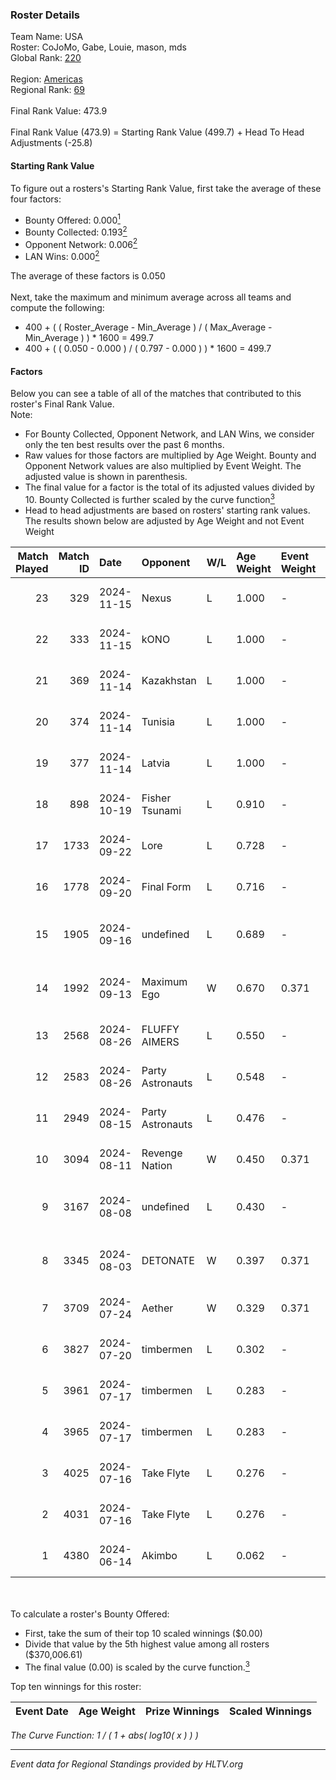### Roster Details<br />
Team Name: USA<br />
Roster: CoJoMo, Gabe, Louie, mason, mds<br />
Global Rank: [220](../../standings_global_2024_12_02.md)<br />
<br />
Region: [Americas]( ../../standings_americas_2024_12_02.md)<br />
Regional Rank: [69]( ../../standings_americas_2024_12_02.md)<br />
<br />
Final Rank Value:  473.9<br />
<br />
Final Rank Value (473.9) = Starting Rank Value (499.7) + Head To Head Adjustments (-25.8)<br />

#### Starting Rank Value<br />
To figure out a rosters's Starting Rank Value, first take the average of these four factors:<br />
- Bounty Offered: 0.000[<sup>1</sup>](#table2)
- Bounty Collected: 0.193[<sup>2</sup>](#table1)
- Opponent Network: 0.006[<sup>2</sup>](#table1)
- LAN Wins: 0.000[<sup>2</sup>](#table1)

The average of these factors is 0.050<br />
<br />
Next, take the maximum and minimum average across all teams and compute the following:<br />
- 400 + ( ( Roster_Average - Min_Average ) / ( Max_Average - Min_Average ) ) * 1600 = 499.7
- 400 + ( ( 0.050 - 0.000 ) / ( 0.797 - 0.000 ) ) * 1600 = 499.7


#### Factors<br />
Below you can see a table of all of the matches that contributed to this roster's Final Rank Value.<br />
Note:<br />

- For Bounty Collected, Opponent Network, and LAN Wins, we consider only the ten best results over the past 6 months.
- Raw values for those factors are multiplied by Age Weight. Bounty and Opponent Network values are also multiplied by Event Weight. The adjusted value is shown in parenthesis.
- The final value for a factor is the total of its adjusted values divided by 10. Bounty Collected is further scaled by the curve function[<sup>3</sup>](#curveFunction)
- Head to head adjustments are based on rosters' starting rank values. The results shown below are adjusted by Age Weight and not Event Weight
<span id="table1"></span><br />


| Match Played | Match ID | Date       | Opponent         | W/L | Age Weight | Event Weight | Bounty Collected | Opponent Network | LAN Wins  | H2H Adj. | Roster                                    |
| -: | -: | :- | :- | :- | :- | :- | :- | :- | :- | -: | :- |
|           23 |      329 | 2024-11-15 | Nexus            | L   | 1.000      | -            | -                | -                | -         |    -0.79 | CoJoMo, Gabe, Louie, mason, mds           |
|           22 |      333 | 2024-11-15 | kONO             | L   | 1.000      | -            | -                | -                | -         |    -2.45 | CoJoMo, Gabe, Louie, mason, mds           |
|           21 |      369 | 2024-11-14 | Kazakhstan       | L   | 1.000      | -            | -                | -                | -         |    -0.63 | CoJoMo, Gabe, Louie, mason, mds           |
|           20 |      374 | 2024-11-14 | Tunisia          | L   | 1.000      | -            | -                | -                | -         |    -5.16 | CoJoMo, Gabe, Louie, mason, mds           |
|           19 |      377 | 2024-11-14 | Latvia           | L   | 1.000      | -            | -                | -                | -         |    -3.91 | CoJoMo, Gabe, Louie, mason, mds           |
|           18 |      898 | 2024-10-19 | Fisher Tsunami   | L   | 0.910      | -            | -                | -                | -         |    -2.89 | CoJoMo, Gabe, mds, Outback, REKMEISTER    |
|           17 |     1733 | 2024-09-22 | Lore             | L   | 0.728      | -            | -                | -                | -         |   -11.14 | CoJoMo, Gabe, mds, shutout, YuZ           |
|           16 |     1778 | 2024-09-20 | Final Form       | L   | 0.716      | -            | -                | -                | -         |    -7.58 | CoJoMo, Gabe, mds, shutout, YuZ           |
|           15 |     1905 | 2024-09-16 | undefined        | L   | 0.689      | -            | -                | -                | -         |    -4.89 | CoJoMo, CooperTrooper, Gabe, mds, shutout |
|           14 |     1992 | 2024-09-13 | Maximum Ego      | W   | 0.670      | 0.371        | 0.000 (0.000)    | 0.000 (0.000)    | 0 (0.000) |     7.37 | CoJoMo, CooperTrooper, Gabe, mds, shutout |
|           13 |     2568 | 2024-08-26 | FLUFFY AIMERS    | L   | 0.550      | -            | -                | -                | -         |    -3.25 | CoJoMo, Gabe, Louie, mds, shutout         |
|           12 |     2583 | 2024-08-26 | Party Astronauts | L   | 0.548      | -            | -                | -                | -         |    -1.86 | CoJoMo, Gabe, Louie, mds, shutout         |
|           11 |     2949 | 2024-08-15 | Party Astronauts | L   | 0.476      | -            | -                | -                | -         |    -1.79 | CoJoMo, Gabe, Louie, mds, shutout         |
|           10 |     3094 | 2024-08-11 | Revenge Nation   | W   | 0.450      | 0.371        | 0.004 (0.001)    | 0.205 (0.034)    | 0 (0.000) |    10.97 | CoJoMo, Gabe, Louie, mds, shutout         |
|            9 |     3167 | 2024-08-08 | undefined        | L   | 0.430      | -            | -                | -                | -         |    -3.20 | CoJoMo, CooperTrooper, Gabe, mds, shutout |
|            8 |     3345 | 2024-08-03 | DETONATE         | W   | 0.397      | 0.371        | 0.000 (0.000)    | 0.074 (0.011)    | 0 (0.000) |     6.38 | CoJoMo, CooperTrooper, Gabe, mds, shutout |
|            7 |     3709 | 2024-07-24 | Aether           | W   | 0.329      | 0.371        | 0.000 (0.000)    | 0.084 (0.010)    | 0 (0.000) |     5.25 | CoJoMo, Gabe, mds, nooz, shutout          |
|            6 |     3827 | 2024-07-20 | timbermen        | L   | 0.302      | -            | -                | -                | -         |    -0.87 | CoJoMo, Gabe, mds, nooz, shutout          |
|            5 |     3961 | 2024-07-17 | timbermen        | L   | 0.283      | -            | -                | -                | -         |    -0.82 | CoJoMo, Gabe, mds, shutout, xaler         |
|            4 |     3965 | 2024-07-17 | timbermen        | L   | 0.283      | -            | -                | -                | -         |    -0.82 | CoJoMo, Gabe, mds, shutout, xaler         |
|            3 |     4025 | 2024-07-16 | Take Flyte       | L   | 0.276      | -            | -                | -                | -         |    -1.64 | CoJoMo, Gabe, mds, shutout, xaler         |
|            2 |     4031 | 2024-07-16 | Take Flyte       | L   | 0.276      | -            | -                | -                | -         |    -1.67 | CoJoMo, Gabe, mds, shutout, xaler         |
|            1 |     4380 | 2024-06-14 | Akimbo           | L   | 0.062      | -            | -                | -                | -         |    -0.41 | CoJoMo, Gabe, mds, shutout, xaler         |

<br />
<span id="table2"></span><br />
To calculate a roster's Bounty Offered:<br />

- First, take the sum of their top 10 scaled winnings ($0.00)
- Divide that value by the 5th highest value among all rosters ($370,006.61)
- The final value (0.00) is scaled by the curve function.[<sup>3</sup>](#curveFunction)

Top ten winnings for this roster:<br />

| Event Date | Age Weight | Prize Winnings | Scaled Winnings |
| :- | -: | :- | :- |


<span id="curveFunction"></span>_The Curve Function: 1 / ( 1 + abs( log10( x ) ) )_<br />

---
_Event data for Regional Standings provided by HLTV.org_<br />
